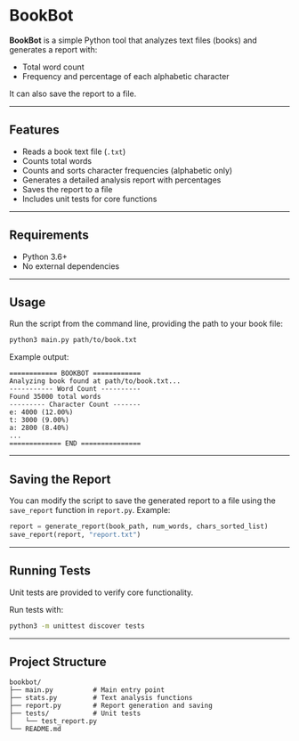 # BookBot

**BookBot** is a simple Python tool that analyzes text files (books) and generates a report with:

- Total word count
- Frequency and percentage of each alphabetic character

It can also save the report to a file.

---

## Features

- Reads a book text file (`.txt`)
- Counts total words
- Counts and sorts character frequencies (alphabetic only)
- Generates a detailed analysis report with percentages
- Saves the report to a file
- Includes unit tests for core functions

---

## Requirements

- Python 3.6+
- No external dependencies

---

## Usage

Run the script from the command line, providing the path to your book file:

```bash
python3 main.py path/to/book.txt
````

Example output:

```
============ BOOKBOT ============
Analyzing book found at path/to/book.txt...
----------- Word Count ----------
Found 35000 total words
--------- Character Count -------
e: 4000 (12.00%)
t: 3000 (9.00%)
a: 2800 (8.40%)
...
============= END ===============
```

---

## Saving the Report

You can modify the script to save the generated report to a file using the `save_report` function in `report.py`. Example:

```python
report = generate_report(book_path, num_words, chars_sorted_list)
save_report(report, "report.txt")
```

---

## Running Tests

Unit tests are provided to verify core functionality.

Run tests with:

```bash
python3 -m unittest discover tests
```

---

## Project Structure

```
bookbot/
├── main.py          # Main entry point
├── stats.py         # Text analysis functions
├── report.py        # Report generation and saving
├── tests/           # Unit tests
│   └── test_report.py
└── README.md
```
